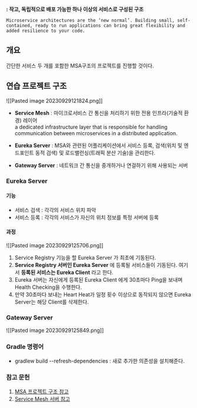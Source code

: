 **: 작고, 독립적으로 배포 가능한 하나 이상의 서비스로 구성된 구조**
```
Microservice architectures are the ‘new normal’. Building small, self-contained, ready to run applications can bring great flexibility and added resilience to your code.
```

## 개요
간단한 서비스 두 개를 포함한 MSA구조의 프로젝트를 진행할 것이다.

## 연습 프로젝트 구조

![[Pasted image 20230929121824.png]]
* **Service Mesh** : 마이크로서비스 간 통신을 처리하기 위한 전용 인프라(기술적 환경) 레이어  
	a dedicated infrastructure layer that is responsible for handling communication between microservices in a distributed application.

* **Eureka Server** : MSA와 관련된 어플리케이션에서 서비스 등록, 검색(위치 및 엔드포인트 동적 검색) 및 로드밸런싱(트래픽 분산 기술)을 관리한다.

* **Gateway Server** : 네트워크 간 통신을 중개하거나 연걸하기 위해 사용되는 서버

### Eureka Server

#### 기능
* 서비스 검색 : 각각의 서비스 위치 파악
* 서비스 등록 : 각각의 서비스가 자신의 위치 정보를 특정 서버에 등록

#### 과정

![[Pasted image 20230929125706.png]]

1. Service Registry 기능을 할 Eureka Server 가 최초에 기동된다.
2. **Service Registry 서버인 Eureka Server** 에 등록될 서비스들이 기동된다. 여기서 **등록된 서비스는 Eureka Client** 라고 한다.
3. Eureka 서버는 자신에게 등록된 Eureka Client 에게 30초마다 Ping을 보내며 Health Checking을 수행한다.
4. 만약 30초마다 보내는 Heart Heat가 일정 횟수 이상으로 동작되지 않으면 Eureka Server는 해당 Client를 삭제한다.


















### Gateway Server

![[Pasted image 20230929125849.png]]

### Gradle 명령어
* gradlew build --refresh-dependencies : 새로 추가한 의존성을 설치해준다.

### 참고 문헌

1. [MSA 프로젝트 구조 참고](https://wonit.tistory.com/506)
2. [Service Mesh 서버 참고](https://wonit.tistory.com/495?category=854728)
